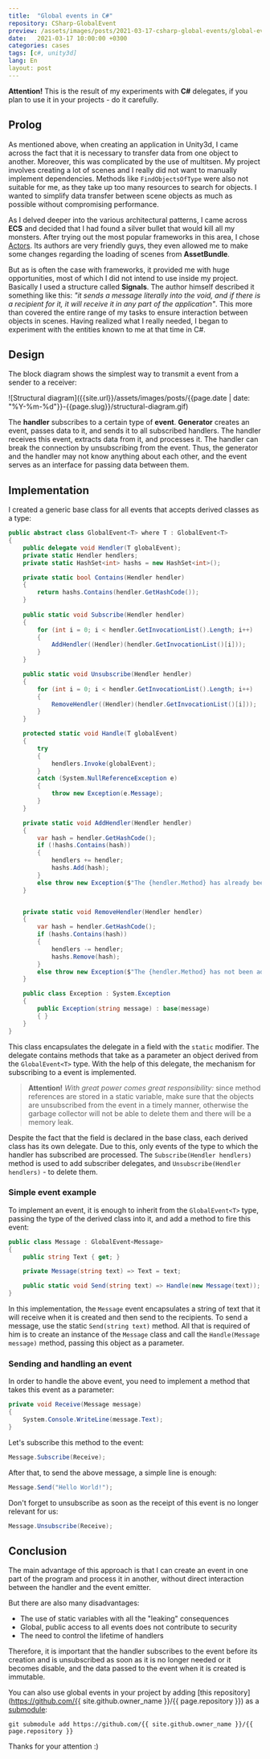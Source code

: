 ```yaml
---
title:  "Global events in C#"
repository: CSharp-GlobalEvent
preview: /assets/images/posts/2021-03-17-csharp-global-events/global-event.jpg
date:   2021-03-17 10:00:00 +0300
categories: cases
tags: [c#, unity3d]
lang: En
layout: post
---
```


**Attention!** This is the result of my experiments with **C#** delegates, if you plan to use it in your projects - do it carefully.

## Prolog
As mentioned above, when creating an application in Unity3d, I came across the fact that it is necessary to transfer data from one object to another.
Moreover, this was complicated by the use of multitsen. My project involves creating a lot of scenes and I really did not want to manually implement dependencies.
Methods like `FindObjectsOfType` were also not suitable for me, as they take up too many resources to search for objects. I wanted to simplify data transfer between scene objects as much as possible without compromising performance.

As I delved deeper into the various architectural patterns, I came across **ECS** and decided that I had found a silver bullet that would kill all my monsters. After trying out the most popular frameworks in this area, I chose [Actors](https://github.com/PixeyeHQ/actors.unity). Its authors are very friendly guys, they even allowed me to make some changes regarding the loading of scenes from **AssetBundle**. 

But as is often the case with frameworks, it provided me with huge opportunities, most of which I did not intend to use inside my project. Basically I used a structure called **Signals**. The author himself described it something like this: _"it sends a message literally into the void, and if there is a recipient for it, it will receive it in any part of the application"_. This more than covered the entire range of my tasks to ensure interaction between objects in scenes. Having realized what I really needed, I began to experiment with the entities known to me at that time in C#.

## Design
The block diagram shows the simplest way to transmit a event from a sender to a receiver:

![Structural diagram]({{site.url}}/assets/images/posts/{{page.date | date: "%Y-%m-%d"}}-{{page.slug}}/structural-diagram.gif)

The **handler** subscribes to a certain type of **event**. **Generator** creates an event, passes data to it, and sends it to all subscribed handlers. The handler receives this event, extracts data from it, and processes it. The handler can break the connection by unsubscribing from the event. Thus, the generator and the handler may not know anything about each other, and the event serves as an interface for passing data between them.

## Implementation
I created a generic base class for all events that accepts derived classes as a type:
```csharp
public abstract class GlobalEvent<T> where T : GlobalEvent<T>
{
    public delegate void Hendler(T globalEvent);
    private static Hendler hendlers;
    private static HashSet<int> hashs = new HashSet<int>();

    private static bool Contains(Hendler hendler)
    {
        return hashs.Contains(hendler.GetHashCode());
    }
	
    public static void Subscribe(Hendler hendler)
    {
        for (int i = 0; i < hendler.GetInvocationList().Length; i++)
        {
            AddHendler((Hendler)(hendler.GetInvocationList()[i]));
        }
    }

    public static void Unsubscribe(Hendler hendler)
    {
        for (int i = 0; i < hendler.GetInvocationList().Length; i++)
        {
            RemoveHendler((Hendler)(hendler.GetInvocationList()[i]));
        }
    }

    protected static void Handle(T globalEvent)
    {
        try
        {
            hendlers.Invoke(globalEvent);
        }
        catch (System.NullReferenceException e)
        {
            throw new Exception(e.Message);
        }
    }

    private static void AddHendler(Hendler hendler)
    {
        var hash = hendler.GetHashCode();
        if (!hashs.Contains(hash))
        {
            hendlers += hendler;
            hashs.Add(hash);
        }
        else throw new Exception($"The {hendler.Method} has already been added in {typeof(T)} hendlers");
    }


    private static void RemoveHendler(Hendler hendler)
    {
        var hash = hendler.GetHashCode();
        if (hashs.Contains(hash))
        {
            hendlers -= hendler;
            hashs.Remove(hash);
        }
        else throw new Exception($"The {hendler.Method} has not been added in {typeof(T)} hendlers");
    }

    public class Exception : System.Exception
    {
        public Exception(string message) : base(message)
        { }
    }
}
```

This class encapsulates the delegate in a field with the `static` modifier. The delegate contains methods that take as a parameter an object derived from the `GlobalEvent<T>` type. With the help of this delegate, the mechanism for subscribing to a event is implemented.

> **Attention!** _With great power comes great responsibility:_ since method references are stored in a static variable, make sure that the objects are unsubscribed from the event in a timely manner, otherwise the garbage collector will not be able to delete them and there will be a memory leak.

Despite the fact that the field is declared in the base class, each derived class has its own delegate. Due to this, only events of the type to which the handler has subscribed are processed. The `Subscribe(Hendler hendlers)` method is used to add subscriber delegates, and `Unsubscribe(Hendler hendlers)` - to delete them.

### Simple event example
To implement an event, it is enough to inherit from the `GlobalEvent<T>` type, passing the type of the derived class into it, and add a method to fire this event:
```csharp
public class Message : GlobalEvent<Message>
{
    public string Text { get; }

    private Message(string text) => Text = text;

	public static void Send(string text) => Handle(new Message(text));
}
```
In this implementation, the `Message` event encapsulates a string of text that it will receive when it is created and then send to the recipients.
To send a message, use the static `Send(string text)` method. All that is required of him is to create an instance of the `Message` class and call the `Handle(Message message)` method, passing this object as a parameter.

### Sending and handling an event
In order to handle the above event, you need to implement a method that takes this event as a parameter:
```csharp
private void Receive(Message message)
{
    System.Console.WriteLine(message.Text);
}
```
Let's subscribe this method to the event:
```csharp
Message.Subscribe(Receive);
```
After that, to send the above message, a simple line is enough:
```csharp
Message.Send("Hello World!");
```
Don't forget to unsubscribe as soon as the receipt of this event is no longer relevant for us:
```csharp
Message.Unsubscribe(Receive);
```

## Conclusion
The main advantage of this approach is that I can create an event in one part of the program and process it in another, without direct interaction between the handler and the event emitter.

But there are also many disadvantages:
* The use of static variables with all the "leaking" consequences
* Global, public access to all events does not contribute to security
* The need to control the lifetime of handlers

Therefore, it is important that the handler subscribes to the event before its creation and is unsubscribed as soon as it is no longer needed or it becomes disable, and the data passed to the event when it is created is immutable.

You can also use global events in your project by adding [this repository](https://github.com/{{ site.github.owner_name }}/{{ page.repository }}) as a [submodule](https://git-scm.com/book/en/v2/Git-Tools-Submodules):

	git submodule add https://github.com/{{ site.github.owner_name }}/{{ page.repository }}

Thanks for your attention :)
